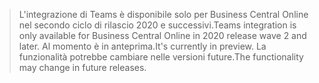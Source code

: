 > <span data-ttu-id="985ac-101">L'integrazione di Teams è disponibile solo per Business Central Online nel secondo ciclo di rilascio 2020 e successivi.</span><span class="sxs-lookup"><span data-stu-id="985ac-101">Teams integration is only available for Business Central Online in 2020 release wave 2 and later.</span></span> <span data-ttu-id="985ac-102">Al momento è in anteprima.</span><span class="sxs-lookup"><span data-stu-id="985ac-102">It's currently in preview.</span></span> <span data-ttu-id="985ac-103">La funzionalità potrebbe cambiare nelle versioni future.</span><span class="sxs-lookup"><span data-stu-id="985ac-103">The functionality may change in future releases.</span></span>